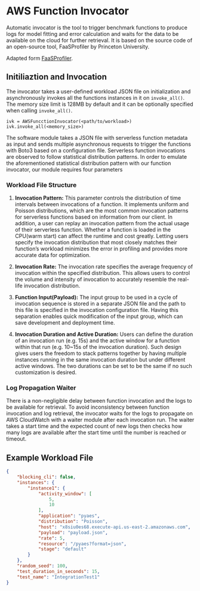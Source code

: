 # AWS Function Invocator
Automatic invocator is the tool to trigger benchmark functions to produce logs for model fitting and error calculation and waits for the data to be available on the cloud for further retrieval. It is based on the source code of an open-source tool, FaaSProfiler by Princeton University. 

Adapted form [FaaSProfiler](https://github.com/PrincetonUniversity/faas-profiler).
## Initiliaztion and Invocation
The invocator takes a user-defined workload JSON file on initialization and asynchronously invokes all the functions instances in it on `invoke_all()`. The memory size limit is 128MB by default and it can be optionally specified when calling `invoke_all()`.
```
ivk = AWSFuncctionInvocator(<path/to/workload>)
ivk.invoke_all(<memory_size>)
```

The software module takes a JSON file with serverless function metadata as input and sends multiple asynchronous requests to trigger the functions with Boto3 based on a configuration file. Serverless function invocations are observed to follow statistical distribution patterns. In order to emulate the aforementioned statistical distribution pattern with our function invocator, our module requires four parameters

### Workload File Structure
1. **Invocation Pattern:** This parameter controls the distribution of time intervals between invocations of a function. It implements uniform and Poisson distributions, which are the most common invocation patterns for serverless functions based on information from our client. In addition, a user can replay an invocation pattern from the actual usage of their serverless function. 
Whether a function is loaded in the CPU(warm start) can affect the runtime and cost greatly. Letting users specify the invocation distribution that most closely matches their function’s workload minimizes the error in profiling and provides more accurate data for optimization. 

2. **Invocation Rate:** The invocation rate specifies the average frequency of invocation within the specified distribution. This allows users to control the volume and intensity of invocation to accurately resemble the real-life invocation distribution.

3. **Function Input(Payload):** The input group to be used in a cycle of invocation sequence is stored in a separate JSON file and the path to this file is specified in the invocation configuration file. Having this separation enables quick modification of the input group, which can save development and deployment time. 

4. **Invocation Duration and Active Duration:** Users can define the duration of an invocation run (e.g. 15s) and the active window for a function within that run (e.g. 10~15s of the invocation duration). Such design gives users the freedom to stack patterns together by having multiple instances running in the same invocation duration but under different active windows. The two durations can be set to be the same if no such customization is desired.

### Log Propagation Waiter
There is a non-negligible delay between function invocation and the logs to be available for retrieval. To avoid inconsistency between function invocation and log retrieval, the invocator waits for the logs to propagate on AWS CloudWatch with a waiter module after each invocation run. The waiter takes a start time and the expected count of new logs then checks how many logs are available after the start time until the number is reached or timeout.

## Example Workload File
``` json
{
    "blocking_cli": false,
    "instances": {
        "instance1": {
            "activity_window": [
                5,
                10
            ],
            "application": "pyaes",
            "distribution": "Poisson",
            "host": "x8siu0es68.execute-api.us-east-2.amazonaws.com",
            "payload": "payload.json",
            "rate": 5,
            "resource": "/pyaes?format=json",
            "stage": "default"
        }
    },
    "random_seed": 100,
    "test_duration_in_seconds": 15,
    "test_name": "IntegrationTest1"
}
```